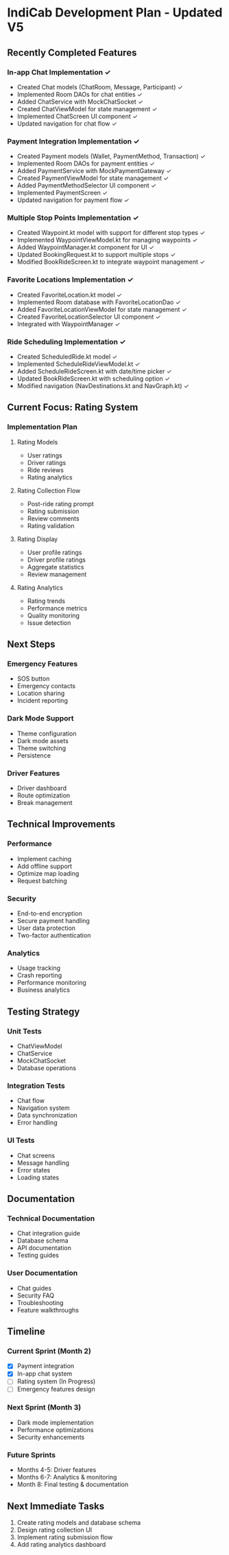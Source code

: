 # IndiCab Development Plan - Updated V5

## Recently Completed Features

### In-app Chat Implementation ✓
- Created Chat models (ChatRoom, Message, Participant) ✓
- Implemented Room DAOs for chat entities ✓
- Added ChatService with MockChatSocket ✓
- Created ChatViewModel for state management ✓
- Implemented ChatScreen UI component ✓
- Updated navigation for chat flow ✓

### Payment Integration Implementation ✓
- Created Payment models (Wallet, PaymentMethod, Transaction) ✓
- Implemented Room DAOs for payment entities ✓
- Added PaymentService with MockPaymentGateway ✓
- Created PaymentViewModel for state management ✓
- Added PaymentMethodSelector UI component ✓
- Implemented PaymentScreen ✓
- Updated navigation for payment flow ✓

### Multiple Stop Points Implementation ✓
- Created Waypoint.kt model with support for different stop types ✓
- Implemented WaypointViewModel.kt for managing waypoints ✓
- Added WaypointManager.kt component for UI ✓
- Updated BookingRequest.kt to support multiple stops ✓
- Modified BookRideScreen.kt to integrate waypoint management ✓

### Favorite Locations Implementation ✓
- Created FavoriteLocation.kt model ✓
- Implemented Room database with FavoriteLocationDao ✓
- Added FavoriteLocationViewModel for state management ✓
- Created FavoriteLocationSelector UI component ✓
- Integrated with WaypointManager ✓

### Ride Scheduling Implementation ✓
- Created ScheduledRide.kt model ✓
- Implemented ScheduleRideViewModel.kt ✓
- Added ScheduleRideScreen.kt with date/time picker ✓
- Updated BookRideScreen.kt with scheduling option ✓
- Modified navigation (NavDestinations.kt and NavGraph.kt) ✓

## Current Focus: Rating System

### Implementation Plan
1. Rating Models
   - User ratings
   - Driver ratings
   - Ride reviews
   - Rating analytics

2. Rating Collection Flow
   - Post-ride rating prompt
   - Rating submission
   - Review comments
   - Rating validation

3. Rating Display
   - User profile ratings
   - Driver profile ratings
   - Aggregate statistics
   - Review management

4. Rating Analytics
   - Rating trends
   - Performance metrics
   - Quality monitoring
   - Issue detection

## Next Steps

### Emergency Features
- SOS button
- Emergency contacts
- Location sharing
- Incident reporting

### Dark Mode Support
- Theme configuration
- Dark mode assets
- Theme switching
- Persistence

### Driver Features
- Driver dashboard
- Route optimization
- Break management

## Technical Improvements

### Performance
- Implement caching
- Add offline support
- Optimize map loading
- Request batching

### Security
- End-to-end encryption
- Secure payment handling
- User data protection
- Two-factor authentication

### Analytics
- Usage tracking
- Crash reporting
- Performance monitoring
- Business analytics

## Testing Strategy

### Unit Tests
- ChatViewModel
- ChatService
- MockChatSocket
- Database operations

### Integration Tests
- Chat flow
- Navigation system
- Data synchronization
- Error handling

### UI Tests
- Chat screens
- Message handling
- Error states
- Loading states

## Documentation

### Technical Documentation
- Chat integration guide
- Database schema
- API documentation
- Testing guides

### User Documentation
- Chat guides
- Security FAQ
- Troubleshooting
- Feature walkthroughs

## Timeline

### Current Sprint (Month 2)
- [x] Payment integration
- [x] In-app chat system
- [ ] Rating system (In Progress)
- [ ] Emergency features design

### Next Sprint (Month 3)
- Dark mode implementation
- Performance optimizations
- Security enhancements

### Future Sprints
- Months 4-5: Driver features
- Months 6-7: Analytics & monitoring
- Month 8: Final testing & documentation

## Next Immediate Tasks
1. Create rating models and database schema
2. Design rating collection UI
3. Implement rating submission flow
4. Add rating analytics dashboard

